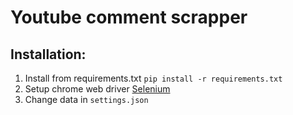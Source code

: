 # Youtube comment scrapper
## Installation:
1. Install from requirements.txt `pip install -r requirements.txt`
2. Setup chrome web driver [Selenium](https://www.selenium.dev/documentation/en/webdriver/driver_requirements/)
3. Change data in `settings.json`